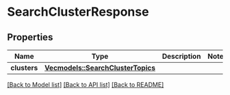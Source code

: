 # SearchClusterResponse

## Properties

Name | Type | Description | Notes
------------ | ------------- | ------------- | -------------
**clusters** | [**Vec<models::SearchClusterTopics>**](SearchClusterTopics.md) |  | 

[[Back to Model list]](../README.md#documentation-for-models) [[Back to API list]](../README.md#documentation-for-api-endpoints) [[Back to README]](../README.md)


